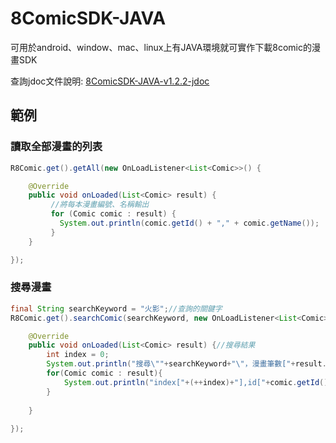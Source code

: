 # 8ComicSDK-JAVA
可用於android、window、mac、linux上有JAVA環境就可實作下載8comic的漫畫SDK

查詢jdoc文件說明:
[8ComicSDK-JAVA-v1.2.2-jdoc](https://raytw.github.io/8ComicSDK-JAVA/1.2.2/)

## 範例

### 讀取全部漫畫的列表
```java
R8Comic.get().getAll(new OnLoadListener<List<Comic>>() {

	@Override
	public void onLoaded(List<Comic> result) {
		 //將每本漫畫編號、名稱輸出
		 for (Comic comic : result) {
		   System.out.println(comic.getId() + "," + comic.getName());
		 }
	}

});
```

### 搜尋漫畫
```java
final String searchKeyword = "火影";//查詢的關鍵字
R8Comic.get().searchComic(searchKeyword, new OnLoadListener<List<Comic>>(){

	@Override
	public void onLoaded(List<Comic> result) {//搜尋結果
		int index = 0;
		System.out.println("搜尋\""+searchKeyword+"\"，漫畫筆數["+result.size()+"]");
		for(Comic comic : result){
			System.out.println("index["+(++index)+"],id["+comic.getId()+"], name["+comic.getName()+"]");
		}
				
	}
			
});
```

